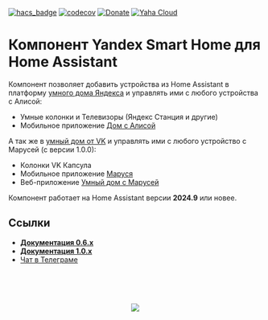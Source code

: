 [![hacs_badge](https://img.shields.io/badge/HACS-Default-orange.svg)](https://github.com/hacs/integration)
[![codecov](https://codecov.io/gh/dext0r/yandex_smart_home/branch/dev/graph/badge.svg?token=5ET7CQ3JTB)](https://codecov.io/gh/dext0r/yandex_smart_home)
[![Donate](https://img.shields.io/badge/donate-Tinkoff-FFDD2D.svg)](https://www.tinkoff.ru/rm/sorokin.artem84/BVKT312096/)
[![Yaha Cloud](https://img.shields.io/badge/-Yaha%20Cloud-0d83bb.svg)](https://dialogs.yandex.ru/store/skills/cef326b2-home-assistant)

# Компонент Yandex Smart Home для Home Assistant

Компонент позволяет добавить устройства из Home Assistant в платформу [умного дома Яндекса](https://yandex.ru/dev/dialogs/smart-home) и управлять ими с любого устройства с Алисой:

* Умные колонки и Телевизоры (Яндекс Станция и другие)
* Мобильное приложение [Дом с Алисой](https://ya.cc/iot_app)

А так же в [умный дом от VK](https://marusia.vk.com) и управлять ими с любого устройство с Марусей (с версии 1.0.0):

* Колонки VK Капсула
* Мобильное приложение [Маруся](https://trk.mail.ru/c/u2dc49)
* Веб-приложение [Умный дом с Марусей](https://m.vk.com/app8022694)

Компонент работает на Home Assistant версии **2024.9** или новее.

## Ссылки

* [**Документация 0.6.x**](https://docs.yaha-cloud.ru/v0.6.x/)
* [**Документация 1.0.x**](https://docs.yaha-cloud.ru/v1.0.x/)
* [Чат в Телеграме](https://t.me/yandex_smart_home)

<br><br><br>
<p align="center">
  <a href="https://docs.yaha-cloud.ru"><img src="https://docs.yaha-cloud.ru/v0.6.x/assets/images/ha2ysh.png"></a>
</p>

